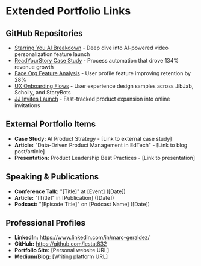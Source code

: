 # Extended Portfolio Links

## GitHub Repositories
- [Starring You AI Breakdown](../starring-you-ai-breakdown) - Deep dive into AI-powered video personalization feature launch
- [ReadYourStory Case Study](../readyourstory-case-study) - Process automation that drove 134% revenue growth
- [Face Org Feature Analysis](../face-org-feature-breakdown) - User profile feature improving retention by 28%
- [UX Onboarding Flows](../onboarding-flows-repo) - User experience design samples across JibJab, Scholly, and StoryBots
- [JJ Invites Launch](../jj-invites-launch) - Fast-tracked product expansion into online invitations

## External Portfolio Items
- **Case Study:** AI Product Strategy - [Link to external case study]
- **Article:** "Data-Driven Product Management in EdTech" - [Link to blog post/article]
- **Presentation:** Product Leadership Best Practices - [Link to presentation]

## Speaking & Publications
- **Conference Talk:** "[Title]" at [Event] ([Date])
- **Article:** "[Title]" in [Publication] ([Date])
- **Podcast:** "[Episode Title]" on [Podcast Name] ([Date])

## Professional Profiles
- **LinkedIn:** https://www.linkedin.com/in/marc-geraldez/
- **GitHub:** https://github.com/lestat832
- **Portfolio Site:** [Personal website URL]
- **Medium/Blog:** [Writing platform URL]